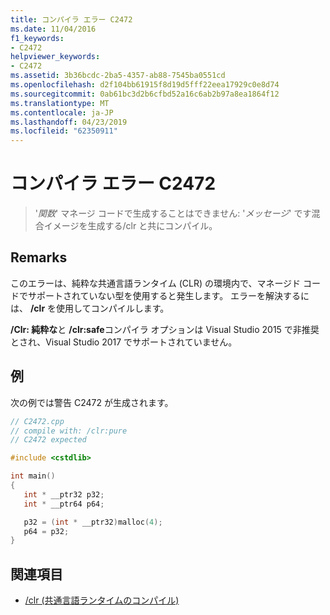 ```yaml
---
title: コンパイラ エラー C2472
ms.date: 11/04/2016
f1_keywords:
- C2472
helpviewer_keywords:
- C2472
ms.assetid: 3b36bcdc-2ba5-4357-ab88-7545ba0551cd
ms.openlocfilehash: d2f104bb61915f8d19d5fff22eea17929c0e8d74
ms.sourcegitcommit: 0ab61bc3d2b6cfbd52a16c6ab2b97a8ea1864f12
ms.translationtype: MT
ms.contentlocale: ja-JP
ms.lasthandoff: 04/23/2019
ms.locfileid: "62350911"
---
```

# <a name="compiler-error-c2472"></a>コンパイラ エラー C2472

> '*関数*' マネージ コードで生成することはできません: '*メッセージ*' です混合イメージを生成する/clr と共にコンパイル。

## <a name="remarks"></a>Remarks

このエラーは、純粋な共通言語ランタイム (CLR) の環境内で、マネージド コードでサポートされていない型を使用すると発生します。 エラーを解決するには、 **/clr** を使用してコンパイルします。

**/Clr: 純粋な**と **/clr:safe**コンパイラ オプションは Visual Studio 2015 で非推奨とされ、Visual Studio 2017 でサポートされていません。

## <a name="example"></a>例

次の例では警告 C2472 が生成されます。

```cpp
// C2472.cpp
// compile with: /clr:pure
// C2472 expected

#include <cstdlib>

int main()
{
   int * __ptr32 p32;
   int * __ptr64 p64;

   p32 = (int * __ptr32)malloc(4);
   p64 = p32;
}
```

## <a name="see-also"></a>関連項目

- [/clr (共通言語ランタイムのコンパイル)](../../build/reference/clr-common-language-runtime-compilation.md)
